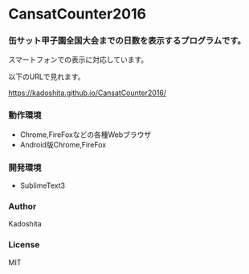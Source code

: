 # CansatCounter2016

### 缶サット甲子園全国大会までの日数を表示するプログラムです。

スマートフォンでの表示に対応しています。

以下のURLで見れます。

<https://kadoshita.github.io/CansatCounter2016/>

### 動作環境

* Chrome,FireFoxなどの各種Webブラウザ
* Android版Chrome,FireFox

### 開発環境

* SublimeText3

### Author

Kadoshita

### License

MIT
